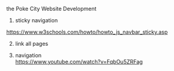 the Poke City Website Development

1. sticky navigation<br/>

https://www.w3schools.com/howto/howto_js_navbar_sticky.asp<br/>


2. link all pages<br/>

3. navigation<br/>
https://www.youtube.com/watch?v=FqbOu5ZRFag<br/>
